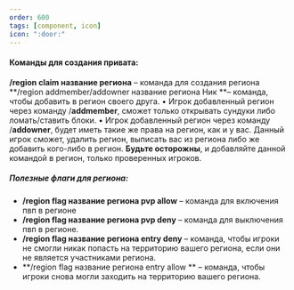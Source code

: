 ```yaml
---
order: 600
tags: [component, icon]
icon: ":door:"
---
```

#### Команды для создания привата:
**/region claim название региона** – команда для создания региона
**/region addmember/addowner название региона Ник **– команда, чтобы добавить в регион своего друга.
•    Игрок добавленный регион через команду /**addmember**, сможет только открывать сундуки либо ломать/ставить блоки.
•    Игрок добавленный регион через команду /**addowner**, будет иметь такие же права на регион, как и у вас. Данный игрок сможет, удалить регион, выписать вас из региона либо же добавить кого-либо в регион. **Будьте осторожны**, и добавляйте данной командой в регион, только проверенных игроков.
##### Полезные флаги для региона:
- **/region flag название региона pvp allow**  – команда для включения пвп в регионе
- **/region flag название региона pvp deny**  – команда для выключения пвп в регионе.
- **/region flag название региона entry deny**  – команда, чтобы игроки не смогли никак попасть на территорию вашего региона, если они не является участниками региона.
- **/region flag название региона entry allow ** – команда, чтобы игроки снова могли заходить на территорию вашего региона.
